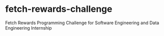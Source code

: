 # fetch-rewards-challenge
Fetch Rewards Programming Challenge for Software Engineering and Data Engineering Internship
